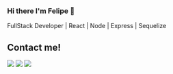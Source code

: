 ### Hi there I'm Felipe 👋

FullStack Developer | React | Node | Express | Sequelize



## Contact me!
<p align="left">  
<a href="https://twitter.com/felipenougues" target="_blank"><img src="https://img.icons8.com/color/35/000000/twitter--v2.png"/></a>
<a href="https://linkedin.com/in/felipe-nougues-b8b100116" target="_blank"><img src="https://img.icons8.com/color/35/000000/linkedin.png"/></a>
<a href="https://www.instagram.com/felipenougues" target="_blank"><img src="https://img.icons8.com/fluency/35/000000/instagram-new.png"/></a>
</p>
<!--
**felipenougues/felipenougues** is a ✨ _special_ ✨ repository because its `README.md` (this file) appears on your GitHub profile.

Here are some ideas to get you started:

- 🔭 I’m currently working on ...
- 🌱 I’m currently learning ...
- 👯 I’m looking to collaborate on ...
- 🤔 I’m looking for help with ...
- 💬 Ask me about ...
- 📫 How to reach me: ...
- 😄 Pronouns: ...
- ⚡ Fun fact: ...
-->
